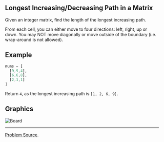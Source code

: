 Longest Increasing/Decreasing Path in a Matrix
----------------------------------------------

Given an integer matrix, find the length of the longest increasing path.

From each cell, you can either move to four directions: left, right, up or down. You may NOT move diagonally or move outside of the boundary (i.e. wrap-around is not allowed).

Example
-------

```javascript
nums = [
  [9,9,4],
  [6,6,8],
  [2,1,1]
]
```

Return `4`, as the longest increasing path is `[1, 2, 6, 9]`.

Graphics
--------

![Board](https://user-images.githubusercontent.com/4989256/32839704-f65cc066-ca1d-11e7-857f-7a1908a95474.JPG)

---

[Problem Source](https://leetcode.com/problems/longest-increasing-path-in-a-matrix/description/).

